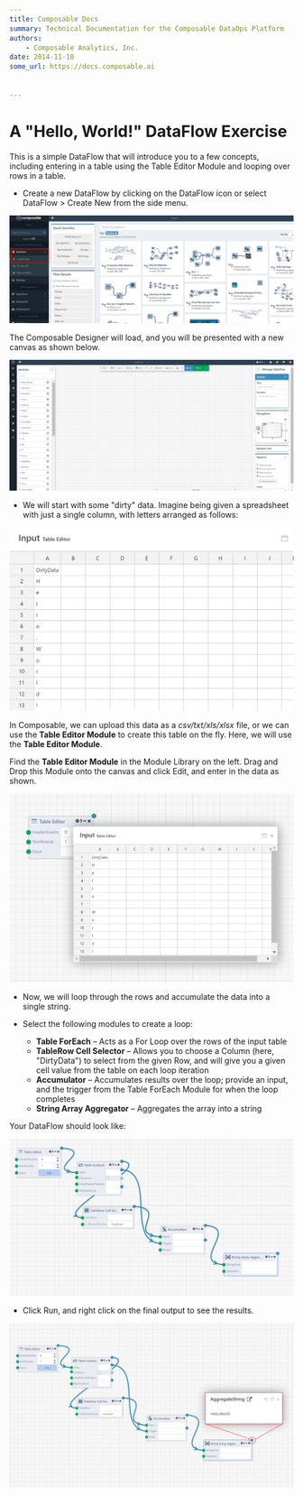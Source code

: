```yaml
---
title: Composable Docs
summary: Technical Documentation for the Composable DataOps Platform
authors:
    - Composable Analytics, Inc.
date: 2014-11-10
some_url: https://docs.composable.ai


---
```


# A "Hello, World!" DataFlow Exercise

This is a simple DataFlow that will introduce you to a few concepts, including entering in a table using the Table Editor Module and looping over rows in a table.

- Create a new DataFlow by clicking on the DataFlow icon or select DataFlow > Create New from the side menu.

![!Example "Hello, World!" DataFlow](img/DataFlow-HelloWorld-01.png)

The Composable Designer will load, and you will be presented with a new canvas as shown below.
 
![!Example "Hello, World!" DataFlow](img/DataFlow-HelloWorld-02.png)

- We will start with some "dirty" data. Imagine being given a spreadsheet with just a single column, with letters arranged as follows:

![!Example "Hello, World!" DataFlow](img/DataFlow-HelloWorld-03.png)

In Composable, we can upload this data as a *csv/txt/xls/xlsx* file, or we can use the **Table Editor Module** to create this table on the fly. Here, we will use the **Table Editor Module**.

Find the **Table Editor Module** in the Module Library on the left. Drag and Drop this Module onto the canvas and click Edit, and enter in the data as shown.

![!Example "Hello, World!" DataFlow](img/DataFlow-HelloWorld-04.png)

- Now, we will loop through the rows and accumulate the data into a single string.

- Select the following modules to create a loop:

  * **Table ForEach** – Acts as a For Loop over the rows of the input table
  * **TableRow Cell Selector** – Allows you to choose a Column (here, "DirtyData") to select from the given Row, and will give you a given cell value from the table on each loop iteration
  * **Accumulator** – Accumulates results over the loop; provide an input, and the trigger from the Table ForEach Module for when the loop completes
  * **String Array Aggregator** – Aggregates the array into a string

Your DataFlow should look like:

![!Example "Hello, World!" DataFlow](img/DataFlow-HelloWorld-05.png)

- Click Run, and right click on the final output to see the results.
 
![!Example "Hello, World!" DataFlow](img/DataFlow-HelloWorld-06.png)
